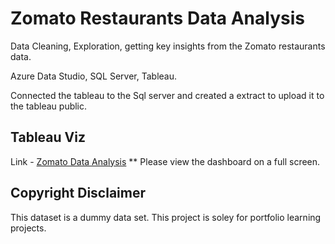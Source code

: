 # Zomato Restaurants Data Analysis

Data Cleaning, Exploration, getting key insights from the Zomato restaurants data.

Azure Data Studio, SQL Server, Tableau.

Connected the tableau to the Sql server and created a extract to upload it to the tableau public.

## Tableau Viz

Link - [Zomato Data Analysis](https://public.tableau.com/views/ZomatoAnalysis_16239597862090/ZomatoDataAnalysis?:language=en-GB&:display_count=n&:origin=viz_share_link)
** Please view the dashboard on a full screen.

## Copyright Disclaimer
This dataset is a dummy data set. This project is soley for portfolio learning projects.

